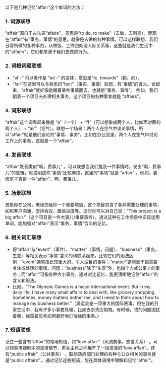 以下是几种记忆“affair”这个单词的方法：

### 1. 词源联想
“affair”源自于古法语“afaire”，意思是“to do, to make”（去做，去制造），而现在“affair”有“事务，事情”的意思，就像是去做的各种事情。可以这样联想，我们日常所做的各种事务，从做饭、工作到处理人际关系等，这些就是我们生活中的“affairs”，它们都来源于我们去做的行为。 

### 2. 词根词缀联想
 - “af -” 可以看作是 “ad -” 的变体，意思是“to, towards”（朝，向）。
 - “fair”在这里可以与熟悉的“fact”（事实，事情）联想，有“事情”的含义。合起来，“affair”就好像是朝着某件事情而去，也就是“事务、事情”。 例如，我们朝着一个项目去处理相关事务，这个项目的各种事宜就是 “affairs”。

### 3. 词形联想
“affair”这个词看起来像是 “a”（一个） + “ff”（可以想象成两个人，比如面对面的两个人） + “air”（空气）。联想一个场景：两个人在空气中谈论事情，所以“affair”就是他们谈论的“事情、事务”。比如在办公室里，两个人在空气中讨论工作上的事务，这就是一个“affair”。 

### 4. 发音联想
“affair”发音类似“啊，费事儿” 。可以联想当我们提及一件事情时，发出“啊，费事儿”的感慨，就说明这件“事情”比较麻烦，这里的“事情”就是 “affair” 。例如，装修房子真是一件“affair”，啊，费事儿。 

### 5. 场景联想
想象你在公司，老板交给你一个重要项目，这个项目包含了各种需要处理的事项，如和客户沟通、安排会议、跟进进度等。这时你可以对自己说：“This project is a big affair.”（这个项目是一件大事儿/重要事务）。通过这种在工作场景中实际运用单词，能加强对“affair”表示“事务，事情”含义的记忆。 

### 6. 相关词汇联想
 - 将“affair”与“event”（事件）、“matter”（事情，问题）、“business”（事务，生意）等相关表示“事情”含义的词联系起来。比较它们的用法区别：“event”通常指比较重大的、引人注目的事件；“matter”更侧重于指需要关注或处理的事情、问题；“business”除了“生意”外，也指个人或公事上的事务；而“affair”可指各种大小事务。通过对比记忆，能更清晰地记住“affair”的含义和用法。 
 - 比如，“The Olympic Games is a major international event. But in my daily life, I have many small affairs to deal with, like grocery shopping. Sometimes, money matters bother me, and I need to think about how to manage my business better.”（奥运会是一项重大的国际赛事。但在我的日常生活中，我有许多小事要处理，比如去杂货店购物。有时候，钱的问题困扰着我，我需要思考如何更好地打理我的事务。） 

### 7. 短语联想
记住一些含有“affair”的常用短语，如“love affair”（风流韵事，恋爱关系） 。可以想象电视剧中的浪漫情节，男女主角之间展开了一段浪漫的“love affair”。还有“public affair”（公共事务） ，联想政府部门处理的各种与公众相关的事务就是“public affairs” 。通过记忆这些短语，能在具体语境中理解和记忆“affair”。 